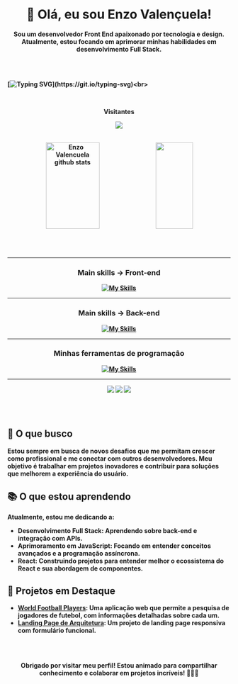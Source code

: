 <div align="center">
<h1><b> 👋 Olá, eu sou Enzo Valençuela!<b></h1>
  <p>Sou um desenvolvedor Front End apaixonado por tecnologia e design. Atualmente, estou focando em aprimorar minhas habilidades em desenvolvimento Full Stack.</p> <br> <br>
</div>

[![Typing SVG](https://readme-typing-svg.herokuapp.com?font=Fira+Code&size=25&pause=1000&color=051015&center=true&width=800&lines=A+melhor+maneira+de+prever+o+futuro+é+inventa-lo!)](https://git.io/typing-svg)<br>


<div align="center">
  <br>
  <p align="center">
    <b>Visitantes</b>
  </p>  
  <p align="center">
    <img align="center" src="https://profile-counter.glitch.me/{enzovalencuela}/count.svg" />
  </p> 
  <br>
</div>

<div align="center">  
  <img width="49%" height="195px" src="https://github-readme-stats.vercel.app/api?username=enzovalencuela&show_icons=true&count_private=true&hide_border=true&title_color=E8E5BC&icon_color=E8E5BC&text_color=c9d1d9&bg_color=0d1117" alt="Enzo Valencuela github stats" />
  <img width="41%" height="195px" src="https://github-readme-stats.vercel.app/api/top-langs/?username=enzovalencuela&layout=compact&hide_border=true&title_color=E8E5BC&text_color=E8E5BC&bg_color=0d1117" />
</div>

<br><br>

<hr>

<div align="center">
  <h3>Main skills → Front-end</h3>
  
  [![My Skills](https://skillicons.dev/icons?i=js,html,css)](https://skillicons.dev)
</div>

<hr>

<div align="center">
  <h3>Main skills → Back-end</h3>
 
  [![My Skills](https://skillicons.dev/icons?i=nodejs,mongodb,prisma,express)](https://skillicons.dev)
</div>

<hr>

<div align="center">
  <h3>Minhas ferramentas de programação</h3>

  [![My Skills](https://skillicons.dev/icons?i=git,github,netlify,npm,vscode)](https://skillicons.dev)
</div>

  
<hr>
 
<div align="center"> 
  <a href="https://www.instagram.com/dev_nexgen" target="_blank"><img src="https://img.shields.io/badge/-Instagram-%23E4405F?style=for-the-badge&logo=instagram&logoColor=white" target="_blank"></a>
  <a href = "mailto:esilvavalencuela@gmail.com"><img src="https://img.shields.io/badge/-Gmail-%23333?style=for-the-badge&logo=gmail&logoColor=white" target="_blank"></a>
  <a href="https://www.linkedin.com/in/enzo-silva10" target="_blank"><img src="https://img.shields.io/badge/-LinkedIn-%230077B5?style=for-the-badge&logo=linkedin&logoColor=white" target="_blank"></a> 
  
</div >

<br><br>

<div>
<h2>🚀 O que busco</h2>
<p>
    Estou sempre em busca de novos desafios que me permitam crescer como profissional e me conectar com outros desenvolvedores. Meu objetivo é trabalhar em projetos inovadores e contribuir para soluções que melhorem a experiência do usuário.
</p>

<h2>📚 O que estou aprendendo</h2>
<p>Atualmente, estou me dedicando a:</p>
<ul>
    <li>Desenvolvimento Full Stack: Aprendendo sobre back-end e integração com APIs.</li>
    <li>Aprimoramento em JavaScript: Focando em entender conceitos avançados e a programação assíncrona.</li>
    <li>React: Construindo projetos para entender melhor o ecossistema do React e sua abordagem de componentes.</li>
</ul>

<h2>🌱 Projetos em Destaque</h2>
<ul>
    <li><a href="https://github.com/enzovalencuela/World-Football-Players">World Football Players</a>: Uma aplicação web que permite a pesquisa de jogadores de futebol, com informações detalhadas sobre cada um.</li>
    <li><a href="https://github.com/enzovalencuela/landing-page-arquitetura">Landing Page de Arquitetura</a>: Um projeto de landing page responsiva com formulário funcional.</li>
</ul>

</div>


<br> <br>
<div align="center">
<p>Obrigado por visitar meu perfil! Estou animado para compartilhar conhecimento e colaborar em projetos incríveis! 👨‍💻🚀</p>
</div>

<br>
